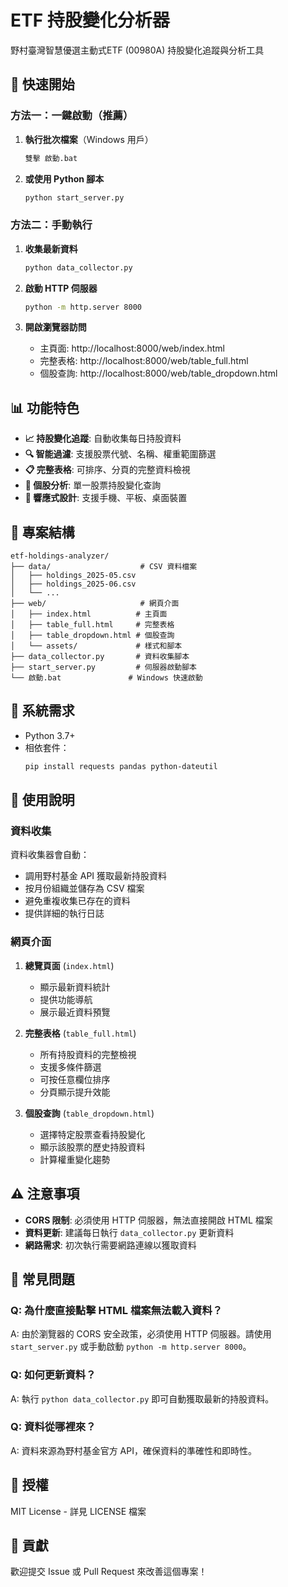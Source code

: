 # ETF 持股變化分析器

野村臺灣智慧優選主動式ETF (00980A) 持股變化追蹤與分析工具

## 🚀 快速開始

### 方法一：一鍵啟動（推薦）

1. **執行批次檔案**（Windows 用戶）
   ```cmd
   雙擊 啟動.bat
   ```

2. **或使用 Python 腳本**
   ```bash
   python start_server.py
   ```

### 方法二：手動執行

1. **收集最新資料**
   ```bash
   python data_collector.py
   ```

2. **啟動 HTTP 伺服器**
   ```bash
   python -m http.server 8000
   ```

3. **開啟瀏覽器訪問**
   - 主頁面: http://localhost:8000/web/index.html
   - 完整表格: http://localhost:8000/web/table_full.html
   - 個股查詢: http://localhost:8000/web/table_dropdown.html

## 📊 功能特色

- **📈 持股變化追蹤**: 自動收集每日持股資料
- **🔍 智能過濾**: 支援股票代號、名稱、權重範圍篩選
- **📋 完整表格**: 可排序、分頁的完整資料檢視
- **🎯 個股分析**: 單一股票持股變化查詢
- **📱 響應式設計**: 支援手機、平板、桌面裝置

## 📁 專案結構

```
etf-holdings-analyzer/
├── data/                    # CSV 資料檔案
│   ├── holdings_2025-05.csv
│   ├── holdings_2025-06.csv
│   └── ...
├── web/                     # 網頁介面
│   ├── index.html          # 主頁面
│   ├── table_full.html     # 完整表格
│   ├── table_dropdown.html # 個股查詢
│   └── assets/             # 樣式和腳本
├── data_collector.py       # 資料收集腳本
├── start_server.py         # 伺服器啟動腳本
└── 啟動.bat               # Windows 快速啟動
```

## 🔧 系統需求

- Python 3.7+
- 相依套件：
  ```bash
  pip install requests pandas python-dateutil
  ```

## 📖 使用說明

### 資料收集

資料收集器會自動：
- 調用野村基金 API 獲取最新持股資料
- 按月份組織並儲存為 CSV 檔案
- 避免重複收集已存在的資料
- 提供詳細的執行日誌

### 網頁介面

1. **總覽頁面** (`index.html`)
   - 顯示最新資料統計
   - 提供功能導航
   - 展示最近資料預覽

2. **完整表格** (`table_full.html`)
   - 所有持股資料的完整檢視
   - 支援多條件篩選
   - 可按任意欄位排序
   - 分頁顯示提升效能

3. **個股查詢** (`table_dropdown.html`)
   - 選擇特定股票查看持股變化
   - 顯示該股票的歷史持股資料
   - 計算權重變化趨勢

## ⚠️ 注意事項

- **CORS 限制**: 必須使用 HTTP 伺服器，無法直接開啟 HTML 檔案
- **資料更新**: 建議每日執行 `data_collector.py` 更新資料
- **網路需求**: 初次執行需要網路連線以獲取資料

## 🚨 常見問題

### Q: 為什麼直接點擊 HTML 檔案無法載入資料？
A: 由於瀏覽器的 CORS 安全政策，必須使用 HTTP 伺服器。請使用 `start_server.py` 或手動啟動 `python -m http.server 8000`。

### Q: 如何更新資料？
A: 執行 `python data_collector.py` 即可自動獲取最新的持股資料。

### Q: 資料從哪裡來？
A: 資料來源為野村基金官方 API，確保資料的準確性和即時性。

## 📄 授權

MIT License - 詳見 LICENSE 檔案

## 🤝 貢獻

歡迎提交 Issue 或 Pull Request 來改善這個專案！
